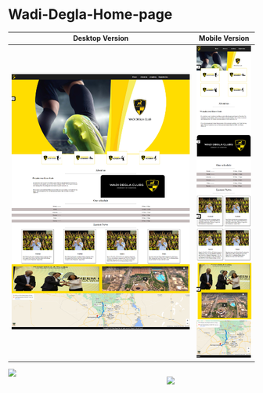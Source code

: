 # Wadi-Degla-Home-page
Desktop Version             |  Mobile Version
:-------------------------:|:-------------------------:
![](images/desktop-version.png)  |  ![](images/mobile-version.png)

<img align="left" width="650"
src="[https://github.com/ThorayaElsharawy/Constructive-Pixels/blob/master/img/Constructive-Pixels-1.jpg](https://github.com/ShroukMatter/Wadi-Degla-Home-page/blob/main/images/desktop-version.png)">

<img align="right" width="180"
src="[https://github.com/ThorayaElsharawy/Constructive-Pixels/blob/master/img/Constructive-Pixels-2.jpg](https://github.com/ShroukMatter/Wadi-Degla-Home-page/blob/main/images/mobile-version.png)">

